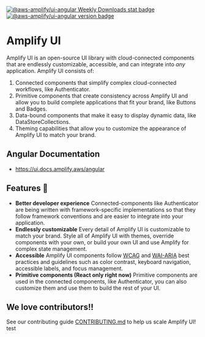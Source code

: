 [![@aws-amplify/ui-angular Weekly Downloads stat badge](https://img.shields.io/npm/dw/@aws-amplify/ui-angular?label=Download&logo=Amplify)](https://www.npmjs.com/package/@aws-amplify/ui-angular) [![@aws-amplify/ui-angular version badge](https://img.shields.io/npm/v/@aws-amplify/ui-angular/latest)](https://www.npmjs.com/package/@aws-amplify/ui-angular)

# Amplify UI

Amplify UI is an open-source UI library with cloud-connected components that are endlessly customizable, accessible, and can integrate into _any_ application. Amplify UI consists of:

1. Connected components that simplify complex cloud-connected workflows, like Authenticator.
2. Primitive components that create consistency across Amplify UI and allow you to build complete applications that fit your brand, like Buttons and Badges.
3. Data-bound components that make it easy to display dynamic data, like DataStoreCollections.
4. Theming capabilities that allow you to customize the appearance of Amplify UI to match your brand.

## Angular Documentation

- https://ui.docs.amplify.aws/angular

## Features 🚀

- **Better developer experience** Connected-components like Authenticator are being written with framework-specific implementations so that they follow framework conventions and are easier to integrate into your application.
- **Endlessly customizable** Every detail of Amplify UI is customizable to match your brand. Style all of Amplify UI with themes, override components with your own, or build your own UI and use Amplify for complex state management.
- **Accessible** Amplify UI components follow [WCAG](https://www.w3.org/WAI/standards-guidelines/wcag/) and [WAI-ARIA](https://www.w3.org/TR/wai-aria-1.2/) best practices and guidelines such as color contrast, keyboard navigation, accessible labels, and focus management.
- **Primitive components (React only right now)** Primitive components are used in the connected components, like Authenticator, you can also customize them and use them to build the rest of your UI.

## We love contributors!!

See our contributing guide [CONTRIBUTING.md](/CONTRIBUTING.md) to help us scale Amplify UI!
test

